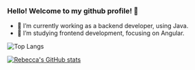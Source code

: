 ### Hello! Welcome to my github profile! 👋
- 🔭 I’m currently working as a backend developer, using Java.
- 🌱 I’m studying frontend development, focusing on Angular.

![Top Langs](https://github-readme-stats.vercel.app/api/top-langs/?username=rebeccamoraes&layout=compact&theme=nightowl)

[![Rebecca's GitHub stats](https://github-readme-stats.vercel.app/api?username=rebeccamoraes&show_icons=true&theme=nightowl)](https://github.com/anuraghazra/github-readme-stats)  

